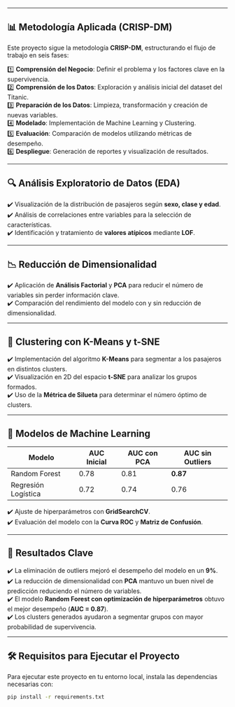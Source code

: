 
---

## 📊 **Metodología Aplicada (CRISP-DM)**  
Este proyecto sigue la metodología **CRISP-DM**, estructurando el flujo de trabajo en seis fases:

1️⃣ **Comprensión del Negocio**: Definir el problema y los factores clave en la supervivencia.  
2️⃣ **Comprensión de los Datos**: Exploración y análisis inicial del dataset del Titanic.  
3️⃣ **Preparación de los Datos**: Limpieza, transformación y creación de nuevas variables.  
4️⃣ **Modelado**: Implementación de Machine Learning y Clustering.  
5️⃣ **Evaluación**: Comparación de modelos utilizando métricas de desempeño.  
6️⃣ **Despliegue**: Generación de reportes y visualización de resultados.  

---

## 🔍 **Análisis Exploratorio de Datos (EDA)**
✔️ Visualización de la distribución de pasajeros según **sexo, clase y edad**.  
✔️ Análisis de correlaciones entre variables para la selección de características.  
✔️ Identificación y tratamiento de **valores atípicos** mediante **LOF**.  

---

## 📉 **Reducción de Dimensionalidad**
✔️ Aplicación de **Análisis Factorial** y **PCA** para reducir el número de variables sin perder información clave.  
✔️ Comparación del rendimiento del modelo con y sin reducción de dimensionalidad.  

---

## 🔬 **Clustering con K-Means y t-SNE**
✔️ Implementación del algoritmo **K-Means** para segmentar a los pasajeros en distintos clusters.  
✔️ Visualización en 2D del espacio **t-SNE** para analizar los grupos formados.  
✔️ Uso de la **Métrica de Silueta** para determinar el número óptimo de clusters.  

---

## 🤖 **Modelos de Machine Learning**
| **Modelo**       | **AUC Inicial** | **AUC con PCA** | **AUC sin Outliers** |  
|-----------------|---------------|---------------|------------------|  
| Random Forest   | 0.78          | 0.81          | **0.87**         |  
| Regresión Logística | 0.72      | 0.74          | 0.76             |  

✔️ Ajuste de hiperparámetros con **GridSearchCV**.  
✔️ Evaluación del modelo con la **Curva ROC** y **Matriz de Confusión**.  

---

## 📌 **Resultados Clave**
✔️ La eliminación de outliers mejoró el desempeño del modelo en un **9%**.  
✔️ La reducción de dimensionalidad con **PCA** mantuvo un buen nivel de predicción reduciendo el número de variables.  
✔️ El modelo **Random Forest con optimización de hiperparámetros** obtuvo el mejor desempeño (**AUC = 0.87**).  
✔️ Los clusters generados ayudaron a segmentar grupos con mayor probabilidad de supervivencia.  

---

## 🛠️ **Requisitos para Ejecutar el Proyecto**
Para ejecutar este proyecto en tu entorno local, instala las dependencias necesarias con:

```bash
pip install -r requirements.txt
